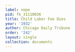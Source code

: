 ```yaml
---
label: nope
pid: fk_31110036
title: Child Labor Foe Dies
year: '1932'
author: Chicago Daily Tribune
order: '242'
layout: single
collection: documents
---
```

